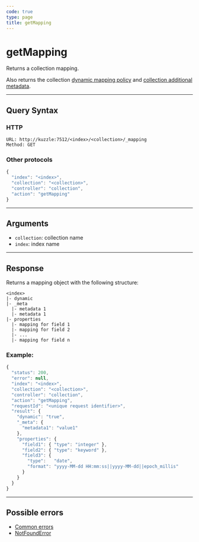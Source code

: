 ```yaml
---
code: true
type: page
title: getMapping
---
```


# getMapping

Returns a collection mapping.

<SinceBadge version="1.7.1" />

Also returns the collection [dynamic mapping policy](/core/2/guides/essentials/database-mappings#dynamic-mapping-policy) and [collection additional metadata](/core/2/guides/essentials/database-mappings#collection-metadata).

---

## Query Syntax

### HTTP

```http
URL: http://kuzzle:7512/<index>/<collection>/_mapping
Method: GET
```

### Other protocols

```js
{
  "index": "<index>",
  "collection": "<collection>",
  "controller": "collection",
  "action": "getMapping"
}
```

---

## Arguments

- `collection`: collection name
- `index`: index name

---

## Response

Returns a mapping object with the following structure:

```
<index>
|- dynamic
|- _meta
  |- metadata 1
  |- metadata 1
|- properties
  |- mapping for field 1
  |- mapping for field 2
  |- ...
  |- mapping for field n
```

### Example:

```js
{
  "status": 200,
  "error": null,
  "index": "<index>",
  "collection": "<collection>",
  "controller": "collection",
  "action": "getMapping",
  "requestId": "<unique request identifier>",
  "result": {
    "dynamic": "true",
    "_meta": {
      "metadata1": "value1"
    },
    "properties": {
      "field1": { "type": "integer" },
      "field2": { "type": "keyword" },
      "field3": {
        "type":   "date",
        "format": "yyyy-MM-dd HH:mm:ss||yyyy-MM-dd||epoch_millis"
      }
    }
  }
}

```

---

## Possible errors

- [Common errors](/core/2/api/essentials/errors#common-errors)
- [NotFoundError](/core/2/api/essentials/errors#notfounderror)
